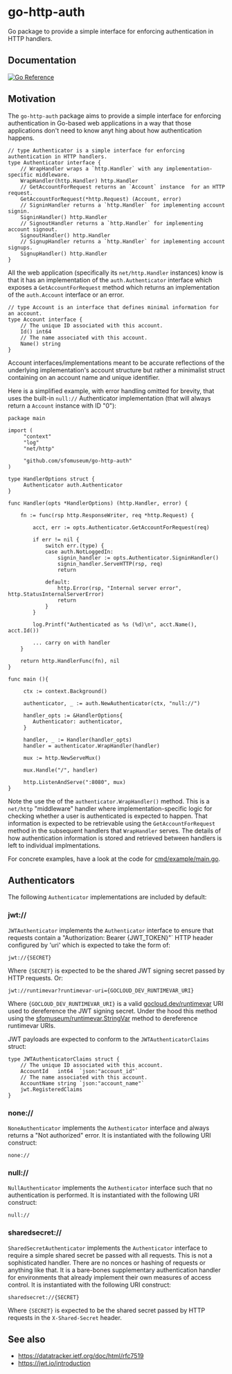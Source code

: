 # go-http-auth

Go package to provide a simple interface for enforcing authentication in HTTP handlers.

## Documentation

[![Go Reference](https://pkg.go.dev/badge/github.com/sfomuseum/go-http-auth.svg)](https://pkg.go.dev/github.com/sfomuseum/go-http-auth)

## Motivation

The `go-http-auth` package aims to provide a simple interface for enforcing authentication in Go-based web applications in a way that those applications don't need to know anyt
hing about how authentication happens.

```
// type Authenticator is a simple interface for	enforcing authentication in HTTP handlers.
type Authenticator interface {
	// WrapHandler wraps a `http.Handler` with any implementation-specific middleware.
	WrapHandler(http.Handler) http.Handler
	// GetAccountForRequest returns an `Account` instance  for an HTTP request.
	GetAccountForRequest(*http.Request) (Account, error)
	// SigninHandler returns a `http.Handler` for implementing account signin.
	SigninHandler() http.Handler
	// SignoutHandler returns a `http.Handler` for implementing account signout.
	SignoutHandler() http.Handler
	// SignupHandler returns a `http.Handler` for implementing account signups.
	SignupHandler() http.Handler
}
```

All the web application (specifically its `net/http.Handler` instances) know is that it has an implementation of the `auth.Authenticator` interface which exposes a `GetAccountForRequest` method which returns an implementation of the `auth.Account` interface or an error.

```
// type Account is an interface that defines minimal information for an account.
type Account interface {
	// The unique ID associated with this account.	
	Id() int64
	// The name associated with this account.
	Name() string
}
```

Account interfaces/implementations meant to be accurate reflections of the underlying implementation's account structure but rather a minimalist struct containing on an account name and unique identifier.

Here is a simplified example, with error handling omitted for brevity, that uses the built-in `null://` Authenticator implementation (that will always return a `Account` instance with ID "0"):

```
package main

import (
     "context"	
     "log"
     "net/http"

     "github.com/sfomuseum/go-http-auth"
)

type HandlerOptions struct {
     Authenticator auth.Authenticator
}

func Handler(opts *HandlerOptions) (http.Handler, error) {

	fn := func(rsp http.ResponseWriter, req *http.Request) {

		acct, err := opts.Authenticator.GetAccountForRequest(req)

		if err != nil {
			switch err.(type) {
			case auth.NotLoggedIn:
				signin_handler := opts.Authenticator.SigninHandler()
				signin_handler.ServeHTTP(rsp, req)
				return

			default:
				http.Error(rsp, "Internal server error", http.StatusInternalServerError)
				return
			}
		}

		log.Printf("Authenticated as %s (%d)\n", acct.Name(), acct.Id())
		
		... carry on with handler
	}

	return http.HandlerFunc(fn), nil
}

func main (){

     ctx := context.Background()
     
     authenticator, _ := auth.NewAuthenticator(ctx, "null://")

     handler_opts := &HandlerOptions{
     	Authenticator: authenticator,
     }
     
     handler, _ := Handler(handler_opts)
     handler = authenticator.WrapHandler(handler)
     
     mux := http.NewServeMux()

     mux.Handle("/", handler)

     http.ListenAndServe(":8080", mux)
}
```

Note the use the of the `authenticator.WrapHandler()` method. This is a `net/http` "middleware" handler where implementation-specific logic for checking whether a user is authenticated is expected to happen. That information is expected to be retrievable using the `GetAccountForRequest` method in the subsequent handlers that `WrapHandler` serves. The details of how authentication information is stored and retrieved between handlers is left to individual implmentations.

For concrete examples, have a look at the code for [cmd/example/main.go](cmd/example/main.go).

## Authenticators

The following `Authenticator` implementations are included by default:

### jwt://

`JWTAuthenticator` implements the `Authenticator` interface to ensure that requests contain a "Authorization: Bearer {JWT_TOKEN}"` HTTP header configured by 'uri' which is expected to take the form of:

```
jwt://{SECRET}
```

Where `{SECRET}` is expected to be the shared JWT signing secret passed by HTTP requests. Or:

```
jwt://runtimevar?runtimevar-uri={GOCLOUD_DEV_RUNTIMEVAR_URI}
```

Where `{GOCLOUD_DEV_RUNTIMEVAR_URI}` is a valid [gocloud.dev/runtimevar](https://godoc.org/gocloud.dev/runtimevar/) URI used to dereference the JWT signing secret. Under the hood this method using the [sfomuseum/runtimevar.StringVar](https://github.com/sfomuseum/runtimevar) method to dereference runtimevar URIs.

JWT payloads are expected to conform to the `JWTAuthenticatorClaims` struct:

```
type JWTAuthenticatorClaims struct {
	// The unique ID associated with this account.
	AccountId   int64  `json:"account_id"`
	// The name associated with this account.	
	AccountName string `json:"account_name"`
	jwt.RegisteredClaims
}
```

### none://

`NoneAuthenticator` implements the `Authenticator` interface and always returns a "Not authorized" error. It is instantiated with the following URI construct:

```
none://
```

### null://

`NullAuthenticator` implements the `Authenticator` interface such that no authentication is performed. It is instantiated with the following URI construct:

```
null://
```

### sharedsecret://

`SharedSecretAuthenticator` implements the `Authenticator` interface to require a simple shared secret be passed with all requests. This is not a sophisticated handler. There are no nonces or hashing of requests or anything like that. It is a bare-bones supplementary authentication handler for environments that already implement their own measures of access control. It is instantiated with the following URI construct:

```
sharedsecret://{SECRET}
```

Where `{SECRET}` is expected to be the shared secret passed by HTTP requests in the `X-Shared-Secret` header.

## See also

* https://datatracker.ietf.org/doc/html/rfc7519
* https://jwt.io/introduction


